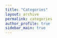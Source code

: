 ```yaml
---
title: "Categories"
layout: archive
permalink: categories
author_profile: true
sidebar_main: true
---
```


